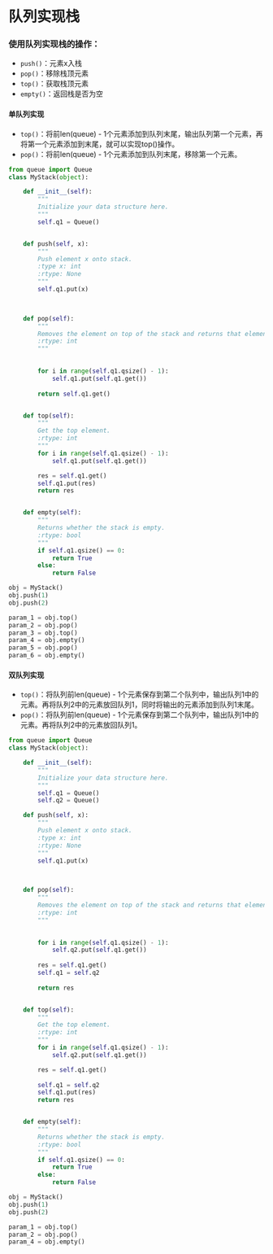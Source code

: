 
# 队列实现栈

### 使用队列实现栈的操作：
* `push()`：元素x入栈
* `pop()`：移除栈顶元素
* `top()`：获取栈顶元素
* `empty()`：返回栈是否为空

#### 单队列实现

* `top()`：将前len(queue) - 1个元素添加到队列末尾，输出队列第一个元素，再将第一个元素添加到末尾，就可以实现top()操作。
* `pop()`：将前len(queue) - 1个元素添加到队列末尾，移除第一个元素。


```python
from queue import Queue
class MyStack(object):

    def __init__(self):
        """
        Initialize your data structure here.
        """
        self.q1 = Queue()


    def push(self, x):
        """
        Push element x onto stack.
        :type x: int
        :rtype: None
        """
        self.q1.put(x)
        


    def pop(self):
        """
        Removes the element on top of the stack and returns that element.
        :rtype: int
        """

        
        for i in range(self.q1.qsize() - 1):
            self.q1.put(self.q1.get())
         
        return self.q1.get()


    def top(self):
        """
        Get the top element.
        :rtype: int
        """
        for i in range(self.q1.qsize() - 1):
            self.q1.put(self.q1.get())

        res = self.q1.get()
        self.q1.put(res)
        return res


    def empty(self):
        """
        Returns whether the stack is empty.
        :rtype: bool
        """
        if self.q1.qsize() == 0:
            return True
        else:
            return False
```


```python
obj = MyStack()
obj.push(1)
obj.push(2)

param_1 = obj.top()
param_2 = obj.pop()
param_3 = obj.top()
param_4 = obj.empty()
param_5 = obj.pop()
param_6 = obj.empty()
```

#### 双队列实现

* `top()`：将队列前len(queue) - 1个元素保存到第二个队列中，输出队列1中的元素。再将队列2中的元素放回队列1，同时将输出的元素添加到队列1末尾。
* `pop()`：将队列前len(queue) - 1个元素保存到第二个队列中，输出队列1中的元素。再将队列2中的元素放回队列1。


```python
from queue import Queue
class MyStack(object):

    def __init__(self):
        """
        Initialize your data structure here.
        """
        self.q1 = Queue()
        self.q2 = Queue()

    def push(self, x):
        """
        Push element x onto stack.
        :type x: int
        :rtype: None
        """
        self.q1.put(x)
        


    def pop(self):
        """
        Removes the element on top of the stack and returns that element.
        :rtype: int
        """

        
        for i in range(self.q1.qsize() - 1):
            self.q2.put(self.q1.get())
        
        res = self.q1.get()
        self.q1 = self.q2
        
        return res


    def top(self):
        """
        Get the top element.
        :rtype: int
        """
        for i in range(self.q1.qsize() - 1):
            self.q2.put(self.q1.get())

        res = self.q1.get()
        
        self.q1 = self.q2
        self.q1.put(res)
        return res


    def empty(self):
        """
        Returns whether the stack is empty.
        :rtype: bool
        """
        if self.q1.qsize() == 0:
            return True
        else:
            return False
```


```python
obj = MyStack()
obj.push(1)
obj.push(2)

param_1 = obj.top()
param_2 = obj.pop()
param_4 = obj.empty()
```
